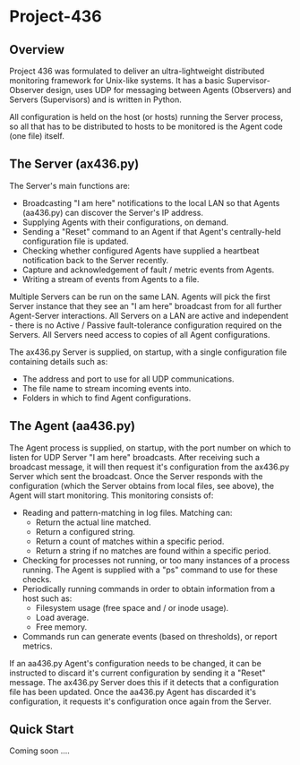 Project-436
===========
Overview
--------
Project 436 was formulated to deliver an ultra-lightweight distributed monitoring
framework for Unix-like systems.  It has a basic Supervisor-Observer design, uses
UDP for messaging between Agents (Observers) and Servers (Supervisors) and is written
in Python.

All configuration is held on the host (or hosts) running the Server process, so all
that has to be distributed to hosts to be monitored is the Agent code (one file) itself.

The Server (ax436.py)
---------------------
The Server's main functions are:

- Broadcasting "I am here" notifications to the local LAN so that
  Agents (aa436.py) can discover the Server's IP address.
- Supplying Agents with their configurations, on demand.
- Sending a "Reset" command to an Agent if that Agent's centrally-held
  configuration file is updated.
- Checking whether configured Agents have supplied a heartbeat
  notification back to the Server recently.
- Capture and acknowledgement of fault / metric events from
  Agents.
- Writing a stream of events from Agents to a file.

Multiple Servers can be run on the same LAN.  Agents will pick the
first Server instance that they see an "I am here" broadcast from for all
further Agent-Server interactions.  All Servers on a LAN are active 
and independent - there is no Active / Passive fault-tolerance configuration
required on the Servers.  All Servers need access to copies of all Agent configurations.

The ax436.py Server is supplied, on startup, with a single configuration
file containing details such as:

- The address and port to use for all UDP communications.
- The file name to stream incoming events into.
- Folders in which to find Agent configurations.

The Agent (aa436.py)
--------------------
The Agent process is supplied, on startup, with the port number on which
to listen for UDP Server "I am here" broadcasts.  After receiving such a broadcast
message, it will then request it's configuration from the ax436.py Server
which sent the broadcast.  Once the Server responds with the configuration
(which the Server obtains from local files, see above), the Agent will start
monitoring.  This monitoring consists of:

- Reading and pattern-matching in log files.  Matching can:
  - Return the actual line matched.
  - Return a configured string.
  - Return a count of matches within a specific period.
  - Return a string if no matches are found within a specific period.
- Checking for processes not running, or too many instances of a
  process running.  The Agent is supplied with a "ps" command to use
  for these checks.
- Periodically running commands in order to obtain information from
  a host such as:
  - Filesystem usage (free space and / or inode usage).
  - Load average.
  - Free memory.
- Commands run can generate events (based on thresholds), or report
  metrics.

If an aa436.py Agent's configuration needs to be changed, it can be
instructed to discard it's current configuration by sending it a "Reset"
message.  The ax436.py Server does this if it detects that a configuration
file has been updated.  Once the aa436.py Agent has discarded it's
configuration, it requests it's configuration once again from the Server.

Quick Start
-----------
Coming soon ....
